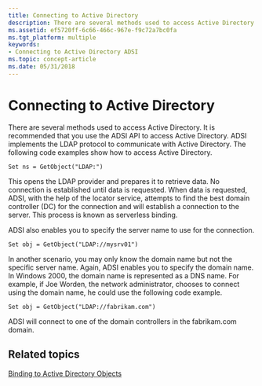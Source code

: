```yaml
---
title: Connecting to Active Directory
description: There are several methods used to access Active Directory.
ms.assetid: ef5720ff-6c66-466c-967e-f9c72a7bc0fa
ms.tgt_platform: multiple
keywords:
- Connecting to Active Directory ADSI
ms.topic: concept-article
ms.date: 05/31/2018
---
```


# Connecting to Active Directory

There are several methods used to access Active Directory. It is recommended that you use the ADSI API to access Active Directory. ADSI implements the LDAP protocol to communicate with Active Directory. The following code examples show how to access Active Directory.


```VB
Set ns = GetObject("LDAP:")
```



This opens the LDAP provider and prepares it to retrieve data. No connection is established until data is requested. When data is requested, ADSI, with the help of the locator service, attempts to find the best domain controller (DC) for the connection and will establish a connection to the server. This process is known as serverless binding.

ADSI also enables you to specify the server name to use for the connection.


```VB
Set obj = GetObject("LDAP://mysrv01")
```



In another scenario, you may only know the domain name but not the specific server name. Again, ADSI enables you to specify the domain name. In Windows 2000, the domain name is represented as a DNS name. For example, if Joe Worden, the network administrator, chooses to connect using the domain name, he could use the following code example.


```VB
Set obj = GetObject("LDAP://fabrikam.com")
```



ADSI will connect to one of the domain controllers in the fabrikam.com domain.

## Related topics

<dl> <dt>

[Binding to Active Directory Objects](binding-to-active-directory-objects.md)
</dt> </dl>

 

 




